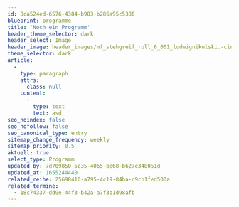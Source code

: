 ```yaml
---
id: 8ca524ed-6576-4384-b983-b286a95c5386
blueprint: programme
title: 'Noch ein Programm'
header_theme_selector: dark
header_select: Image
header_image: header_images/mf_stehgreif_roll_6_001_ludwignikulski.-cinematic.jpg
theme_selector: dark
article:
  -
    type: paragraph
    attrs:
      class: null
    content:
      -
        type: text
        text: asd
seo_noindex: false
seo_nofollow: false
seo_canonical_type: entry
sitemap_change_frequency: weekly
sitemap_priority: 0.5
aktuell: true
select_type: Programm
updated_by: 7d709850-5c35-4065-be68-b627c348051d
updated_at: 1655244440
related_reihe: 25698410-a795-4c19-84ba-c9cb1fed500a
related_termine:
  - 18c74337-dd9e-44f3-b42a-a7f3b1d98afb
---
```

